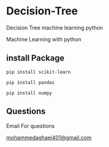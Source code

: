 # Decision-Tree
 Decision Tree machine learning python


Machine Learning with python
## install Package
```
pip install scikit-learn
```

```
pip install pandas
```

```
pip install numpy
```
## Questions
Email For questions 

mohammedaghaei401@gmail.com